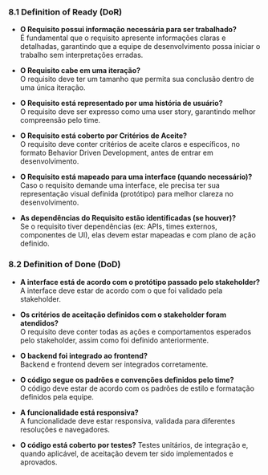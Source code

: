 ### 8.1 Definition of Ready (DoR)

- **O Requisito possui informação necessária para ser trabalhado?**  
   É fundamental que o requisito apresente informações claras e detalhadas, garantindo que a equipe de desenvolvimento possa iniciar o trabalho sem interpretações erradas.

- **O Requisito cabe em uma iteração?**  
   O requisito deve ter um tamanho que permita sua conclusão dentro de uma única iteração.

- **O Requisito está representado por uma história de usuário?**  
   O requisito deve ser expresso como uma user story, garantindo melhor compreensão pelo time.

- **O Requisito está coberto por Critérios de Aceite?**  
   O requisito deve conter critérios de aceite claros e específicos, no formato Behavior Driven Development, antes de entrar em desenvolvimento.

- **O Requisito está mapeado para uma interface (quando necessário)?**  
   Caso o requisito demande uma interface, ele precisa ter sua representação visual definida (protótipo) para melhor clareza no desenvolvimento.

- **As dependências do Requisito estão identificadas (se houver)?**  
   Se o requisito tiver dependências (ex: APIs, times externos, componentes de UI), elas devem estar mapeadas e com plano de ação definido.

### 8.2 Definition of Done (DoD)

- **A interface está de acordo com o protótipo passado pelo stakeholder?**  
  A interface deve estar de acordo com o que foi validado pela stakeholder.

- **Os critérios de aceitação definidos com o stakeholder foram atendidos?**  
  O requisito deve conter todas as ações e comportamentos esperados pelo stakeholder, assim como foi definido anteriormente.

- **O backend foi integrado ao frontend?**  
  Backend e frontend devem ser integrados corretamente.

- **O código segue os padrões e convenções definidos pelo time?**  
  O código deve estar de acordo com os padrões de estilo e formatação definidos pela equipe.

- **A funcionalidade está responsiva?**  
  A funcionalidade deve estar responsiva, validada para diferentes resoluções e navegadores.

- **O código está coberto por testes?**
    Testes unitários, de integração e, quando aplicável, de aceitação devem ter sido implementados e aprovados.

